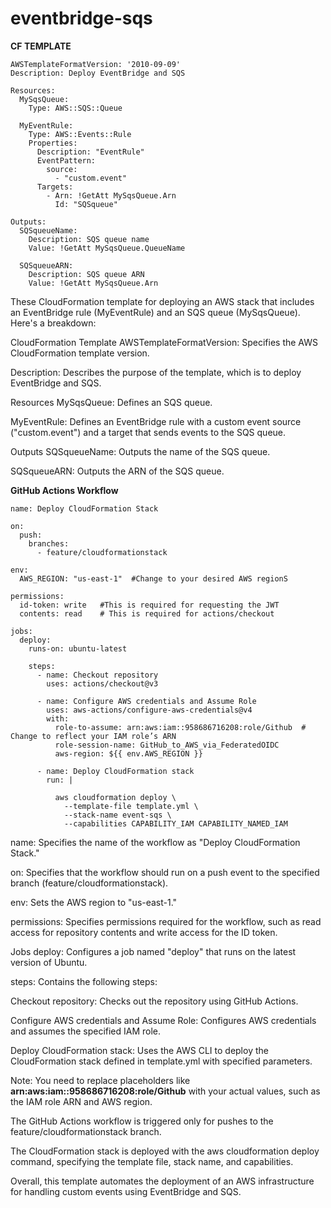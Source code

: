 # eventbridge-sqs

**CF TEMPLATE**

```
AWSTemplateFormatVersion: '2010-09-09'
Description: Deploy EventBridge and SQS

Resources:
  MySqsQueue:
    Type: AWS::SQS::Queue

  MyEventRule:
    Type: AWS::Events::Rule
    Properties:
      Description: "EventRule"
      EventPattern:
        source:
          - "custom.event"
      Targets:
        - Arn: !GetAtt MySqsQueue.Arn
          Id: "SQSqueue"

Outputs:
  SQSqueueName:
    Description: SQS queue name
    Value: !GetAtt MySqsQueue.QueueName

  SQSqueueARN:
    Description: SQS queue ARN
    Value: !GetAtt MySqsQueue.Arn
```
These CloudFormation template for deploying an AWS stack that includes an EventBridge rule (MyEventRule) and an SQS queue (MySqsQueue). Here's a breakdown:

CloudFormation Template
AWSTemplateFormatVersion: Specifies the AWS CloudFormation template version.

Description: Describes the purpose of the template, which is to deploy EventBridge and SQS.

Resources
MySqsQueue: Defines an SQS queue.

MyEventRule: Defines an EventBridge rule with a custom event source ("custom.event") and a target that sends events to the SQS queue.

Outputs
SQSqueueName: Outputs the name of the SQS queue.

SQSqueueARN: Outputs the ARN of the SQS queue.

**GitHub Actions Workflow**

```
name: Deploy CloudFormation Stack

on:
  push:
    branches:
      - feature/cloudformationstack

env:
  AWS_REGION: "us-east-1"  #Change to your desired AWS regionS

permissions:
  id-token: write   #This is required for requesting the JWT 
  contents: read    # This is required for actions/checkout 

jobs:
  deploy:
    runs-on: ubuntu-latest

    steps:
      - name: Checkout repository
        uses: actions/checkout@v3

      - name: Configure AWS credentials and Assume Role
        uses: aws-actions/configure-aws-credentials@v4
        with:
          role-to-assume: arn:aws:iam::958686716208:role/Github  # Change to reflect your IAM role’s ARN
          role-session-name: GitHub_to_AWS_via_FederatedOIDC
          aws-region: ${{ env.AWS_REGION }}

      - name: Deploy CloudFormation stack
        run: |

          aws cloudformation deploy \
            --template-file template.yml \
            --stack-name event-sqs \
            --capabilities CAPABILITY_IAM CAPABILITY_NAMED_IAM
```
name: Specifies the name of the workflow as "Deploy CloudFormation Stack."

on: Specifies that the workflow should run on a push event to the specified branch (feature/cloudformationstack).

env: Sets the AWS region to "us-east-1."

permissions: Specifies permissions required for the workflow, such as read access for repository contents and write access for the ID token.

Jobs
deploy: Configures a job named "deploy" that runs on the latest version of Ubuntu.

steps: Contains the following steps:

Checkout repository: Checks out the repository using GitHub Actions.

Configure AWS credentials and Assume Role: Configures AWS credentials and assumes the specified IAM role.

Deploy CloudFormation stack: Uses the AWS CLI to deploy the CloudFormation stack defined in template.yml with specified parameters.

Note:
You need to replace placeholders like **arn:aws:iam::958686716208:role/Github** with your actual values, such as the IAM role ARN and AWS region.

The GitHub Actions workflow is triggered only for pushes to the feature/cloudformationstack branch.

The CloudFormation stack is deployed with the aws cloudformation deploy command, specifying the template file, stack name, and capabilities.

Overall, this template automates the deployment of an AWS infrastructure for handling custom events using EventBridge and SQS.
